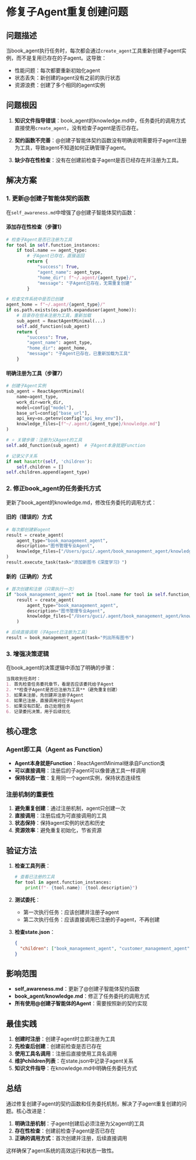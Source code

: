 # 修复子Agent重复创建问题

## 问题描述

当book_agent执行任务时，每次都会通过`create_agent`工具重新创建子agent实例，而不是复用已存在的子agent。这导致：
- 性能问题：每次都要重新初始化agent
- 状态丢失：新创建的agent没有之前的执行状态
- 资源浪费：创建了多个相同的agent实例

## 问题根因

1. **知识文件指导错误**：book_agent的knowledge.md中，任务委托的调用方式直接使用`create_agent`，没有检查子agent是否已存在。

2. **契约函数不完善**：@创建子智能体契约函数没有明确说明需要将子agent注册为工具，导致agent不知道如何正确管理子agent。

3. **缺少存在性检查**：没有在创建前检查子agent是否已经存在并注册为工具。

## 解决方案

### 1. 更新@创建子智能体契约函数

在`self_awareness.md`中增强了@创建子智能体契约函数：

#### 添加存在性检查（步骤1）
```python
# 检查子Agent是否已注册为工具
for tool in self.function_instances:
    if tool.name == agent_type:
        # 子Agent已存在，直接返回
        return {
            "success": True,
            "agent_name": agent_type,
            "home_dir": f"~/.agent/{agent_type}/",
            "message": "子Agent已存在，无需重复创建"
        }

# 检查文件系统中是否已创建
agent_home = f"~/.agent/{agent_type}/"
if os.path.exists(os.path.expanduser(agent_home)):
    # 目录存在但未注册为工具，重新加载
    sub_agent = ReactAgentMinimal(...)
    self.add_function(sub_agent)
    return {
        "success": True,
        "agent_name": agent_type,
        "home_dir": agent_home,
        "message": "子Agent已存在，已重新加载为工具"
    }
```

#### 明确注册为工具（步骤7）
```python
# 创建子Agent实例
sub_agent = ReactAgentMinimal(
    name=agent_type,
    work_dir=work_dir,
    model=config["model"],
    base_url=config["base_url"],
    api_key=os.getenv(config["api_key_env"]),
    knowledge_files=[f"~/.agent/{agent_type}/knowledge.md"]
)

# ⭐ 关键步骤：注册为父Agent的工具
self.add_function(sub_agent)  # 子Agent本身就是Function

# 记录父子关系
if not hasattr(self, 'children'):
    self.children = []
self.children.append(agent_type)
```

### 2. 修正book_agent的任务委托方式

更新了book_agent的knowledge.md，修改任务委托的调用方式：

#### 旧的（错误的）方式
```python
# 每次都创建新agent
result = create_agent(
    agent_type="book_management_agent",
    description="图书管理专业Agent",
    knowledge_files=["/Users/guci/.agent/book_management_agent/knowledge.md"]
)
result.execute_task(task="添加新图书《深度学习》")
```

#### 新的（正确的）方式
```python
# 首次创建和注册（只需执行一次）
if "book_management_agent" not in [tool.name for tool in self.function_instances]:
    result = create_agent(
        agent_type="book_management_agent",
        description="图书管理专业Agent",
        knowledge_files=["/Users/guci/.agent/book_management_agent/knowledge.md"]
    )

# 后续直接调用（子Agent已注册为工具）
result = book_management_agent(task="列出所有图书")
```

### 3. 增强决策逻辑

在book_agent的决策逻辑中添加了明确的步骤：

```markdown
当我收到任务时：
1. 首先检查任务委托章节，看是否应该委托给子Agent
2. **检查子Agent是否已注册为工具**（避免重复创建）
3. 如果未注册，先创建并注册子Agent
4. 如果已注册，直接调用对应子Agent
5. 如果没有匹配，自己处理任务
6. 记录委托决策，用于后续优化
```

## 核心理念

### Agent即工具（Agent as Function）

- **Agent本身就是Function**：ReactAgentMinimal继承自Function类
- **可以直接调用**：注册后的子agent可以像普通工具一样调用
- **保持状态一致**：复用同一个agent实例，保持状态连续性

### 注册机制的重要性

1. **避免重复创建**：通过注册机制，agent只创建一次
2. **直接调用**：注册后成为可直接调用的工具
3. **状态保持**：保持agent实例的状态和历史
4. **资源效率**：避免重复初始化，节省资源

## 验证方法

1. **检查工具列表**：
   ```python
   # 查看已注册的工具
   for tool in agent.function_instances:
       print(f"- {tool.name}: {tool.description}")
   ```

2. **测试委托**：
   - 第一次执行任务：应该创建并注册子agent
   - 第二次执行任务：应该直接调用已注册的子agent，不再创建

3. **检查state.json**：
   ```json
   {
     "children": ["book_management_agent", "customer_management_agent", "borrow_management_agent"]
   }
   ```

## 影响范围

- **self_awareness.md**：更新了@创建子智能体契约函数
- **book_agent/knowledge.md**：修正了任务委托的调用方式
- **所有使用@创建子智能体的Agent**：需要按照新的契约实现

## 最佳实践

1. **创建时注册**：创建子agent时立即注册为工具
2. **先检查后创建**：创建前检查是否已存在
3. **使用工具名调用**：注册后直接使用工具名调用
4. **维护children列表**：在state.json中记录子agent关系
5. **知识文件指导**：在knowledge.md中明确任务委托方式

## 总结

通过修复创建子agent的契约函数和任务委托机制，解决了子agent重复创建的问题。核心改进是：

1. **明确注册机制**：子agent创建后必须注册为父agent的工具
2. **存在性检查**：创建前检查子agent是否已存在
3. **正确的调用方式**：首次创建并注册，后续直接调用

这样确保了agent系统的高效运行和状态一致性。